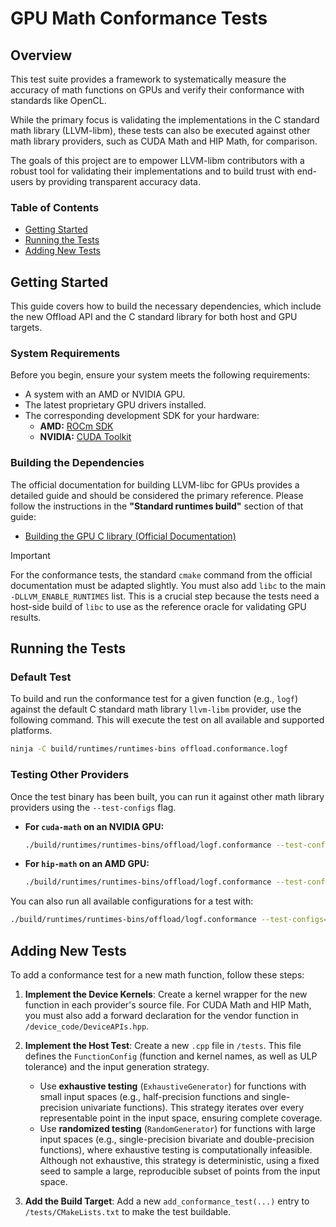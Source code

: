 # GPU Math Conformance Tests

## Overview

This test suite provides a framework to systematically measure the accuracy of math functions on GPUs and verify their conformance with standards like OpenCL.

While the primary focus is validating the implementations in the C standard math library (LLVM-libm), these tests can also be executed against other math library providers, such as CUDA Math and HIP Math, for comparison.

The goals of this project are to empower LLVM-libm contributors with a robust tool for validating their implementations and to build trust with end-users by providing transparent accuracy data.

### Table of Contents

- [Getting Started](#getting-started)
- [Running the Tests](#running-the-tests)
- [Adding New Tests](#adding-new-tests)

## Getting Started

This guide covers how to build the necessary dependencies, which include the new Offload API and the C standard library for both host and GPU targets.

### System Requirements

Before you begin, ensure your system meets the following requirements:

- A system with an AMD or NVIDIA GPU.
- The latest proprietary GPU drivers installed.
- The corresponding development SDK for your hardware:
  - **AMD:** [ROCm SDK](https://rocm.docs.amd.com)
  - **NVIDIA:** [CUDA Toolkit](https://developer.nvidia.com/cuda-toolkit)

### Building the Dependencies

The official documentation for building LLVM-libc for GPUs provides a detailed guide and should be considered the primary reference. Please follow the instructions in the **"Standard runtimes build"** section of that guide:

- [Building the GPU C library (Official Documentation)](https://libc.llvm.org/gpu/building.html)

> [!IMPORTANT]
> For the conformance tests, the standard `cmake` command from the official documentation must be adapted slightly. You must also add `libc` to the main `-DLLVM_ENABLE_RUNTIMES` list. This is a crucial step because the tests need a host-side build of `libc` to use as the reference oracle for validating GPU results.

## Running the Tests

### Default Test

To build and run the conformance test for a given function (e.g., `logf`) against the default C standard math library `llvm-libm` provider, use the following command. This will execute the test on all available and supported platforms.

```bash
ninja -C build/runtimes/runtimes-bins offload.conformance.logf
```

### Testing Other Providers

Once the test binary has been built, you can run it against other math library providers using the `--test-configs` flag.

- **For `cuda-math` on an NVIDIA GPU:**

  ```bash
  ./build/runtimes/runtimes-bins/offload/logf.conformance --test-configs=cuda-math:cuda
  ```

- **For `hip-math` on an AMD GPU:**

  ```bash
  ./build/runtimes/runtimes-bins/offload/logf.conformance --test-configs=hip-math:amdgpu
  ```

You can also run all available configurations for a test with:

```bash
./build/runtimes/runtimes-bins/offload/logf.conformance --test-configs=all
```

## Adding New Tests

To add a conformance test for a new math function, follow these steps:

1. **Implement the Device Kernels**: Create a kernel wrapper for the new function in each provider's source file. For CUDA Math and HIP Math, you must also add a forward declaration for the vendor function in `/device_code/DeviceAPIs.hpp`.

2. **Implement the Host Test**: Create a new `.cpp` file in `/tests`. This file defines the `FunctionConfig` (function and kernel names, as well as ULP tolerance) and the input generation strategy.

    - Use **exhaustive testing** (`ExhaustiveGenerator`) for functions with small input spaces (e.g., half-precision functions and single-precision univariate functions). This strategy iterates over every representable point in the input space, ensuring complete coverage.
    - Use **randomized testing** (`RandomGenerator`) for functions with large input spaces (e.g., single-precision bivariate and double-precision functions), where exhaustive testing is computationally infeasible. Although not exhaustive, this strategy is deterministic, using a fixed seed to sample a large, reproducible subset of points from the input space.

3. **Add the Build Target**: Add a new `add_conformance_test(...)` entry to `/tests/CMakeLists.txt` to make the test buildable.
